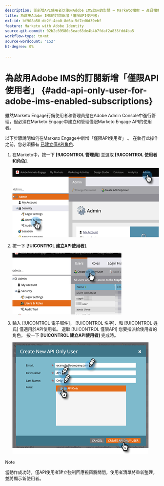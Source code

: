 ```yaml
---
description: 僅新增API使用者以使用Adobe IMS啟用的訂閱 — Marketo檔案 — 產品檔案
title: 為啟用Adobe IMS的訂閱新增「僅限API使用者」
exl-id: bf908a50-de2f-4ea0-8d6a-5d7ed6d39ebf
feature: Marketo with Adobe Identity
source-git-commit: 02b2e39580c5eac63de4b4b7fdaf2a835fdd4ba5
workflow-type: tm+mt
source-wordcount: '152'
ht-degree: 0%

---
```


# 為啟用Adobe IMS的訂閱新增「僅限API使用者」 {#add-api-only-user-for-adobe-ims-enabled-subscriptions}

雖然Marketo Engage行銷使用者和管理員是在Adobe Admin Console中進行管理，但必須在Marketo Engage中建立和管理僅限Marketo Engage API的使用者。

以下步驟說明如何在Marketo Engage中新增「僅限API使用者」 。 在執行此操作之前，您必須擁有 [已建立僅API角色](/help/marketo/product-docs/administration/users-and-roles/create-an-api-only-user-role.md).

1. 在Marketo中，按一下 **[!UICONTROL 管理員]** 並選取 **[!UICONTROL 使用者和角色]**.

   ![](assets/add-api-only-user-for-adobe-ims-1.png)

1. 按一下 **[!UICONTROL 建立API使用者]**.

   ![](assets/add-api-only-user-for-adobe-ims-2.png)

1. 輸入 [!UICONTROL 電子郵件]， [!UICONTROL 名字]、和 [!UICONTROL 姓氏] 僅適用於API使用者。 選取 [!UICONTROL 僅限API] 您要指派給使用者的角色。 按一下 **[!UICONTROL 建立API使用者]** 完成時。

   ![](assets/add-api-only-user-for-adobe-ims-3.png)

>[!NOTE]
>
>當動作成功時，僅API使用者建立強制回應視窗將關閉，使用者清單將重新整理，並將顯示新使用者。
